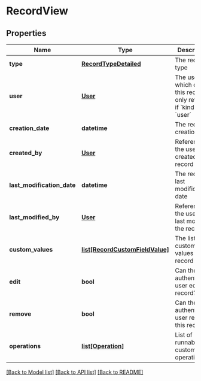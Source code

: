 # RecordView

## Properties
Name | Type | Description | Notes
------------ | ------------- | ------------- | -------------
**type** | [**RecordTypeDetailed**](RecordTypeDetailed.md) | The record type | [optional] 
**user** | [**User**](User.md) | The user which owns this record, only returned if &#x60;kind&#x60; is &#x60;user&#x60;  | [optional] 
**creation_date** | **datetime** | The record creation date | [optional] 
**created_by** | [**User**](User.md) | Reference to the user that created the record | [optional] 
**last_modification_date** | **datetime** | The record last modification date | [optional] 
**last_modified_by** | [**User**](User.md) | Reference to the user that last modified the record | [optional] 
**custom_values** | [**list[RecordCustomFieldValue]**](RecordCustomFieldValue.md) | The list of custom field values this record has | [optional] 
**edit** | **bool** | Can the authenticated user edit this record? | [optional] 
**remove** | **bool** | Can the authenticated user remove this record? | [optional] 
**operations** | [**list[Operation]**](Operation.md) | List of runnable custom operations. | [optional] 

[[Back to Model list]](../README.md#documentation-for-models) [[Back to API list]](../README.md#documentation-for-api-endpoints) [[Back to README]](../README.md)


